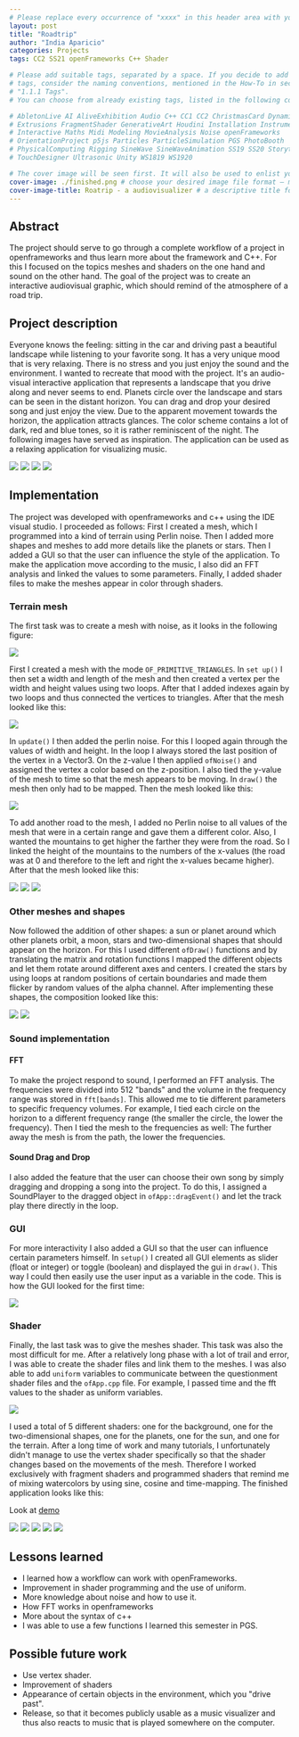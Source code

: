 ```yaml
---
# Please replace every occurrence of "xxxx" in this header area with your personal information.
layout: post
title: "Roadtrip"
author: "India Aparicio"
categories: Projects
tags: CC2 SS21 openFrameworks C++ Shader

# Please add suitable tags, separated by a space. If you decide to add new 
# tags, consider the naming conventions, mentioned in the How-To in section 
# "1.1.1 Tags".
# You can choose from already existing tags, listed in the following comments:

# AbletonLive AI AliveExhibition Audio C++ CC1 CC2 ChristmasCard Dynamics 
# Extrusions FragmentShader GenerativeArt Houdini Installation Instrument 
# Interactive Maths Midi Modeling MovieAnalysis Noise openFrameworks 
# OrientationProject p5js Particles ParticleSimulation PGS PhotoBooth 
# PhysicalComputing Rigging SineWave SineWaveAnimation SS19 SS20 Storytelling 
# TouchDesigner Ultrasonic Unity WS1819 WS1920

# The cover image will be seen first. It will also be used to enlist your project amonst others.
cover-image: ./finished.png # choose your desired image file format — must be supported by web browsers — only one
cover-image-title: Roatrip - a audiovisualizer # a descriptive title for the image
---
```


## Abstract

The project should serve to go through a complete workflow of a project in openframeworks and thus learn more about the framework and C++. For this I focused on the topics meshes and shaders on the one hand and sound on the other hand. The goal of the project was to create an interactive audiovisual graphic, which should remind of the atmosphere of a road trip. 

## Project description

Everyone knows the feeling: sitting in the car and driving past a beautiful landscape while listening to your favorite song. It has a very unique mood that is very relaxing. There is no stress and you just enjoy the sound and the environment. I wanted to recreate that mood with the project. It's an audio-visual interactive application that represents a landscape that you drive along and never seems to end. Planets circle over the landscape and stars can be seen in the distant horizon. You can drag and drop your desired song and just enjoy the view. Due to the apparent movement towards the horizon, the application attracts glances. The color scheme contains a lot of dark, red and blue tones, so it is rather reminiscent of the night. The following images have served as inspiration. The application can be used as a relaxing application for visualizing music.

![](./example.jpg)
![](./example2.jpg)
![](./example3.png)
![](./example4.png)

## Implementation

The project was developed with openframeworks and c++ using the IDE visual studio. I proceeded as follows: First I created a mesh, which I programmed into a kind of terrain using Perlin noise. Then I added more shapes and meshes to add more details like the planets or stars. Then I added a GUI so that the user can influence the style of the application. To make the application move according to the music, I also did an FFT analysis and linked the values to some parameters. Finally, I added shader files to make the meshes appear in color through shaders.



### Terrain mesh 

The first task was to create a mesh with noise, as it looks in the following figure:

![](./perlin-noise-terrain.png)

First I created a mesh with the mode `OF_PRIMITIVE_TRIANGLES`. In `set up()` I then set a width and length of the mesh and then created a vertex per the width and height values using two loops. After that I added indexes again by two loops and thus connected the vertices to triangles. After that the mesh looked like this:

![](./mesh.png)

In `update()` I then added the perlin noise. For this I looped again through the values of width and height. In the loop I always stored the last position of the vertex in a Vector3. On the z-value I then applied `ofNoise()` and assigned the vertex a color based on the z-position. I also tied the y-value of the mesh to time so that the mesh appears to be moving.
In `draw()` the mesh then only had to be mapped. Then the mesh looked like this: 

![](./mesh-perlin.png)

To add another road to the mesh, I added no Perlin noise to all values of the mesh that were in a certain range and gave them a different color. Also, I wanted the mountains to get higher the farther they were from the road. So I linked the height of the mountains to the numbers of the x-values (the road was at 0 and therefore to the left and right the x-values became higher). After that the mesh looked like this:

![](./mesh-perlin2.png)
![](./mesh-perlin3.png)
![](./mesh-perlin4.png)

### Other meshes and shapes

Now followed the addition of other shapes: a sun or planet around which other planets orbit, a moon, stars and two-dimensional shapes that should appear on the horizon. For this I used different `ofDraw()` functions and by translating the matrix and rotation functions I mapped the different objects and let them rotate around different axes and centers. I created the stars by using loops at random positions of certain boundaries and made them flicker by random values of the alpha channel. After implementing these shapes, the composition looked like this:

![](./shapes.png)
![](./shapes2.png)

### Sound implementation
#### FFT

To make the project respond to sound, I performed an FFT analysis. The frequencies were divided into 512 "bands" and the volume in the frequency range was stored in `fft[bands]`. This allowed me to tie different parameters to specific frequency volumes. For example, I tied each circle on the horizon to a different frequency range (the smaller the circle, the lower the frequency). Then I tied the mesh to the frequencies as well: The further away the mesh is from the path, the lower the frequencies.

#### Sound Drag and Drop

I also added the feature that the user can choose their own song by simply dragging and dropping a song into the project. To do this, I assigned a SoundPlayer to the dragged object in `ofApp::dragEvent()` and let the track play there directly in the loop. 


### GUI

For more interactivity I also added a GUI so that the user can influence certain parameters himself. In `setup()` I created all GUI elements as slider (float or integer) or toggle (boolean) and displayed the gui in `draw()`. This way I could then easily use the user input as a variable in the code. This is how the GUI looked for the first time:

![](./gui.png)
### Shader

Finally, the last task was to give the meshes shader. This task was also the most difficult for me. After a relatively long phase with a lot of trail and error, I was able to create the shader files and link them to the meshes. I was also able to add `uniform` variables to communicate between the questionment shader files and the `ofApp.cpp` file. For example, I passed time and the fft values to the shader as uniform variables.

![](./shader.png)

I used a total of 5 different shaders: one for the background, one for the two-dimensional shapes, one for the planets, one for the sun, and one for the terrain. After a long time of work and many tutorials, I unfortunately didn't manage to use the vertex shader specifically so that the shader changes based on the movements of the mesh. Therefore I worked exclusively with fragment shaders and programmed shaders that remind me of mixing watercolors by using sine, cosine and time-mapping. 
The finished application looks like this:

Look at [demo](https://www.youtube.com/watch?v=te5B8xOQGnE)


![](./finished.png)
![](./finished2.png)
![](./finished3.png)
![](./finished4.png)
![](./finished5.png)



## Lessons learned

- I learned how a workflow can work with openFrameworks. 
- Improvement in shader programming and the use of uniform.
- More knowledge about noise and how to use it.
- How FFT works in openframeworks
- More about the syntax of c++
- I was able to use a few functions I learned this semester in PGS.


## Possible future work

- Use vertex shader.
- Improvement of shaders
- Appearance of certain objects in the environment, which you "drive past".
- Release, so that it becomes publicly usable as a music visualizer and thus also reacts to music that is played somewhere on the computer.
